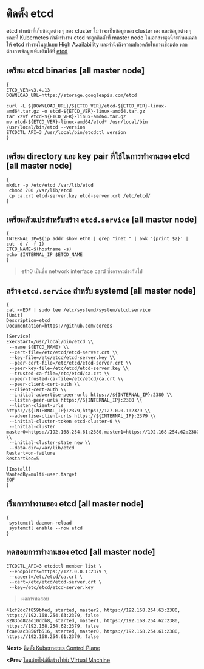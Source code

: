 # ติดตั้ง etcd

etcd ทำหน้าที่เก็บข้อมูลต่าง ๆ ของ cluster ไม่ว่าจะเป็นข้อมูลของ cluster เอง และข้อมูลต่าง ๆ ขณะที่ Kubernetes กำลังทำงาน etcd จะถูกติดตั้งที่ master node ในเอกสารชุดนี้จะกำหนดค่าให้ etcd ทำงานในรูปแบบ High Availability และคำนึงถึงความปลอดภัยในการเชื่อมต่อ หากต้องการข้อมูลเพิ่มเติมได้ที่ [etcd](https://github.com/etcd-io/etcd)


## เตรียม etcd binaries [all master node]
```
{
ETCD_VER=v3.4.13
DOWNLOAD_URL=https://storage.googleapis.com/etcd

curl -L ${DOWNLOAD_URL}/${ETCD_VER}/etcd-${ETCD_VER}-linux-amd64.tar.gz -o etcd-${ETCD_VER}-linux-amd64.tar.gz
tar xzvf etcd-${ETCD_VER}-linux-amd64.tar.gz
mv etcd-${ETCD_VER}-linux-amd64/etcd* /usr/local/bin
/usr/local/bin/etcd --version
ETCDCTL_API=3 /usr/local/bin/etcdctl version
}
```
## เตรียม directory และ key pair ที่ใช้ในการทำงานของ etcd [all master node]
```
{
mkdir -p /etc/etcd /var/lib/etcd
 chmod 700 /var/lib/etcd 
 cp ca.crt etcd-server.key etcd-server.crt /etc/etcd/
}
```
## เตรียมตัวแปรสำหรับสร้าง `etcd.service` [all master node]
```
{
INTERNAL_IP=$(ip addr show eth0 | grep "inet " | awk '{print $2}' | cut -d / -f 1)
ETCD_NAME=$(hostname -s)
echo $INTERNAL_IP $ETCD_NAME
}
```
> eth0 เป็นชื่อ network interface card ซึ่งอาจจะต่างกันไป
## สร้าง `etcd.service` สำหรับ systemd [all master node]
```
{
cat <<EOF | sudo tee /etc/systemd/system/etcd.service
[Unit]
Description=etcd
Documentation=https://github.com/coreos

[Service]
ExecStart=/usr/local/bin/etcd \\
 --name ${ETCD_NAME} \\
 --cert-file=/etc/etcd/etcd-server.crt \\
 --key-file=/etc/etcd/etcd-server.key \\
 --peer-cert-file=/etc/etcd/etcd-server.crt \\
 --peer-key-file=/etc/etcd/etcd-server.key \\
 --trusted-ca-file=/etc/etcd/ca.crt \\
 --peer-trusted-ca-file=/etc/etcd/ca.crt \\
 --peer-client-cert-auth \\
 --client-cert-auth \\
 --initial-advertise-peer-urls https://${INTERNAL_IP}:2380 \\
 --listen-peer-urls https://${INTERNAL_IP}:2380 \\
 --listen-client-urls https://${INTERNAL_IP}:2379,https://127.0.0.1:2379 \\
 --advertise-client-urls https://${INTERNAL_IP}:2379 \\
 --initial-cluster-token etcd-cluster-0 \\
 --initial-cluster master0=https://192.168.254.61:2380,master1=https://192.168.254.62:2380,master2=https://192.168.254.63:2380 \\
 --initial-cluster-state new \\
 --data-dir=/var/lib/etcd
Restart=on-failure
RestartSec=5

[Install]
WantedBy=multi-user.target
EOF
}
```
## เริ่มการทำงานของ etcd [all master node]
```
{
 systemctl daemon-reload
 systemctl enable --now etcd
}
```


## ทดสอบการทำงานของ etcd [all master node]
```
ETCDCTL_API=3 etcdctl member list \
 --endpoints=https://127.0.0.1:2379 \
 --cacert=/etc/etcd/ca.crt \
 --cert=/etc/etcd/etcd-server.crt \
 --key=/etc/etcd/etcd-server.key
 ```
 > ผลการทดสอบ
 ```
41cf2dc7f859bfed, started, master2, https://192.168.254.63:2380, https://192.168.254.63:2379, false
8283bd82ad10dcb8, started, master1, https://192.168.254.62:2380, https://192.168.254.62:2379, false
fcae0ac3856fb516, started, master0, https://192.168.254.61:2380, https://192.168.254.61:2379, false
```
**Next>** [ติดตั้ง Kubernetes Control Plane](08-install_kubernetes_control_plane.md)

**<Prev** [โอนถ่ายไฟล์ที่สร้างไปยัง Virtual Machine](06-transfer-file.md)
